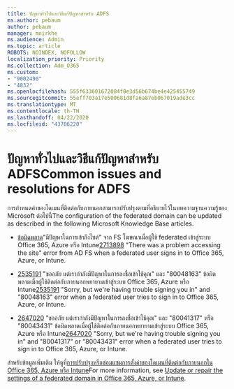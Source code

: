```yaml
---
title: ปัญหาทั่วไปและวิธีแก้ปัญหาสําหรับ ADFS
ms.author: pebaum
author: pebaum
manager: mnirkhe
ms.audience: Admin
ms.topic: article
ROBOTS: NOINDEX, NOFOLLOW
localization_priority: Priority
ms.collection: Adm_O365
ms.custom:
- "9002490"
- "4832"
ms.openlocfilehash: 555f633601672084f0e3d56b674be4e425455749
ms.sourcegitcommit: 55eff703a17e500681d8fa6a87eb067019ade3cc
ms.translationtype: MT
ms.contentlocale: th-TH
ms.lasthandoff: 04/22/2020
ms.locfileid: "43706220"
---
```

# <a name="common-issues-and-resolutions-for-adfs"></a><span data-ttu-id="86b6f-102">ปัญหาทั่วไปและวิธีแก้ปัญหาสําหรับ ADFS</span><span class="sxs-lookup"><span data-stu-id="86b6f-102">Common issues and resolutions for ADFS</span></span>

<span data-ttu-id="86b6f-103">การกําหนดค่าของโดเมนที่ติดต่อกับภายนอกสามารถปรับปรุงตามที่อธิบายไว้ในบทความฐานความรู้ของ Microsoft ต่อไปนี้</span><span class="sxs-lookup"><span data-stu-id="86b6f-103">The configuration of the federated domain can be updated as described in the following Microsoft Knowledge Base articles.</span></span>

- <span data-ttu-id="86b6f-104">[ข้อผิดพลาด](https://support.microsoft.com/help/2713898)"มีปัญหาในการเข้าถึงไซต์" จาก FS โฆษณาเมื่อผู้ใช้ federated เข้าสู่ระบบ Office 365, Azure หรือ Intune</span><span class="sxs-lookup"><span data-stu-id="86b6f-104">[2713898](https://support.microsoft.com/help/2713898)  "There was a problem accessing the site" error from AD FS when a federated user signs in to Office 365, Azure, or Intune.</span></span>

- <span data-ttu-id="86b6f-105">[2535191](https://support.microsoft.com/help/2535191) "ขออภัย แต่เรากําลังมีปัญหาในการลงชื่อเข้าใช้คุณ" และ "80048163" ข้อผิดพลาดเมื่อผู้ใช้ติดต่อกับภายนอกพยายามเข้าสู่ระบบ Office 365, Azure หรือ Intune</span><span class="sxs-lookup"><span data-stu-id="86b6f-105">[2535191](https://support.microsoft.com/help/2535191) "Sorry, but we're having trouble signing you in" and "80048163" error when a federated user tries to sign in to Office 365, Azure, or Intune.</span></span>

- <span data-ttu-id="86b6f-106">[2647020](https://support.microsoft.com/help/2647020) "ขออภัย แต่เรากําลังมีปัญหาในการลงชื่อเข้าใช้คุณ" และ "80041317" หรือ "80043431" ข้อผิดพลาดเมื่อผู้ใช้ติดต่อกับภายนอกพยายามเข้าสู่ระบบ Office 365, Azure หรือ Intune</span><span class="sxs-lookup"><span data-stu-id="86b6f-106">[2647020](https://support.microsoft.com/help/2647020)   "Sorry, but we're having trouble signing you in" and "80041317" or "80043431" error when a federated user tries to sign in to Office 365, Azure, or Intune.</span></span>

<span data-ttu-id="86b6f-107">สําหรับข้อมูลเพิ่มเติม ให้ดูที่[การปรับปรุงหรือซ่อมแซมการตั้งค่าของโดเมนที่ติดต่อกับภายนอกใน Office 365, Azure หรือ Intune](https://docs.microsoft.com/office365/troubleshoot/active-directory/update-federated-domain-office-365)</span><span class="sxs-lookup"><span data-stu-id="86b6f-107">For more information, see [Update or repair the settings of a federated domain in Office 365, Azure, or Intune](https://docs.microsoft.com/office365/troubleshoot/active-directory/update-federated-domain-office-365).</span></span>
